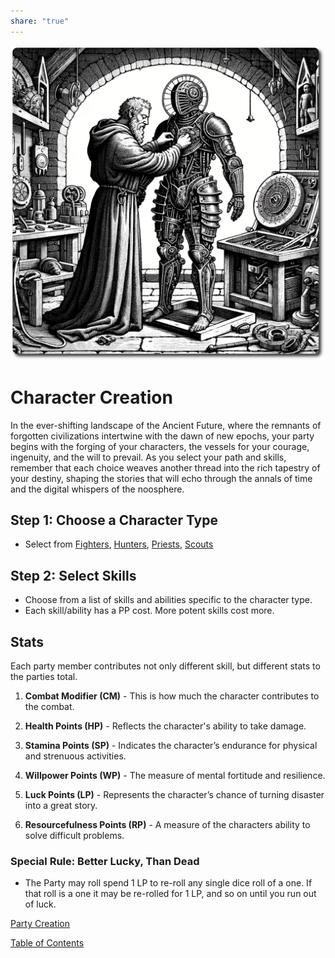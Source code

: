 ```yaml
---
share: "true"
---
```


![character-creation](./character-creation.png)    
    
# Character Creation    
    
In the ever-shifting landscape of the Ancient Future, where the remnants of forgotten civilizations intertwine with the dawn of new epochs, your party begins with the forging of your characters, the vessels for your courage, ingenuity, and the will to prevail. As you select your path and skills, remember that each choice weaves another thread into the rich tapestry of your destiny, shaping the stories that will echo through the annals of time and the digital whispers of the noosphere.    
## Step 1: Choose a Character Type    
    
- Select from [Fighters](./Fighters.html), [Hunters](./Hunters.html), [Priests](./Priests.html), [Scouts](./Scouts.html)    
    
## Step 2: Select Skills    
    
- Choose from a list of skills and abilities specific to the character type.    
- Each skill/ability has a PP cost. More potent skills cost more.    
    
## Stats    
    
Each party member contributes not only different skill, but different stats to the parties total.    
    
1. **Combat Modifier (CM)** - This is how much the character contributes to the combat.    
    
2. **Health Points (HP)** -  Reflects the character's ability to take damage.    
    
3. **Stamina Points (SP)** - Indicates the character’s endurance for physical and strenuous activities.    
    
4. **Willpower Points (WP)** - The measure of mental fortitude and resilience.    
    
5. **Luck Points (LP)** - Represents the character’s chance of turning disaster into a great story.    
    
6. **Resourcefulness Points (RP)** - A measure of the characters ability to solve difficult problems.    
    
### Special Rule: Better Lucky, Than Dead    
    
- The Party may roll spend 1 LP to re-roll any single dice roll of a one. If that roll is a one it may be re-rolled for 1 LP, and so on until you run out of luck.    
    
[Party Creation](./Party-Creation.html)    
    
[Table of Contents](./Table-of-Contents.html)